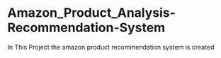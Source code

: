 # Amazon_Product_Analysis-Recommendation-System
In This Project the amazon product recommendation system is created
